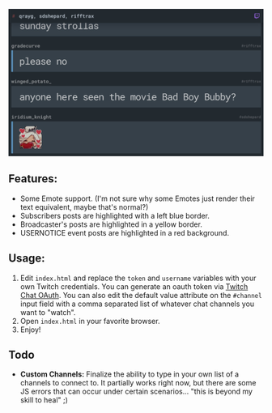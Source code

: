 ![screenshot](screen.jpg)

Features:
---
* Some Emote support. (I'm not sure why some Emotes just render their text equivalent, maybe that's normal?)
* Subscribers posts are highlighted with a left blue border.
* Broadcaster's posts are highlighted in a yellow border.
* USERNOTICE event posts are highlighted in a red background.

Usage:
---

1. Edit `index.html` and replace the `token` and `username` variables with your own Twitch credentials. You can generate an oauth token via [Twitch Chat OAuth](https://twitchapps.com/tmi). You can also edit the default value attribute on the `#channel` input field with a comma separated list of whatever chat channels you want to "watch".
2. Open `index.html` in your favorite browser.
3. Enjoy!

Todo
---

* __Custom Channels:__ Finalize the ability to type in your own list of a channels to connect to. It partially works right now, but there are some JS errors that can occur under certain scenarios... "this is beyond my skill to heal" ;)
